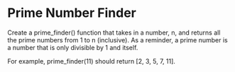 # Prime Number Finder
Create a prime_finder() function that takes in a number, n, and returns all the prime numbers from 1 to n (inclusive).
As a reminder, a prime number is a number that is only divisible by 1 and itself.

For example, prime_finder(11) should return [2, 3, 5, 7, 11].
